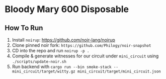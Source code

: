 # Bloody Mary 600 Disposable

## How To Run

1. Install `noirup`: https://github.com/noir-lang/noirup
2. Clone pinned noir fork: `https://github.com/Philogy/noir-snapshot`
3. CD into the repo and run `noirup -p .`
4. Compile & generate witnesses for our circuit under `mini_circuit` using `./scripts/update-noir.sh`
5. Run backend with `cargo run --bin smoke-stack -- mini_circuit/target/witty.gz mini_circuit/target/mini_circuit.json`

